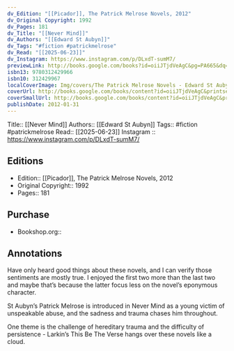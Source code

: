 ```yaml
---
dv_Edition: "[[Picador]], The Patrick Melrose Novels, 2012"
dv_Original Copyright: 1992
dv_Pages: 181
dv_Title: "[[Never Mind]]"
dv_Authors: "[[Edward St Aubyn]]"
dv_Tags: "#fiction #patrickmelrose"
dv_Read: "[[2025-06-23]]"
dv_Instagram: https://www.instagram.com/p/DLxdT-sumM7/
previewLink: http://books.google.com/books?id=oiiJTjdVeAgC&pg=PA665&dq=9780312429966&hl=&as_pt=BOOKS&cd=1&source=gbs_api
isbn13: 9780312429966
isbn10: 312429967
localCoverImage: Img/covers/The Patrick Melrose Novels - Edward St Aubyn.jpg
coverUrl: http://books.google.com/books/content?id=oiiJTjdVeAgC&printsec=frontcover&img=1&zoom=1&edge=curl&source=gbs_api
coverSmallUrl: http://books.google.com/books/content?id=oiiJTjdVeAgC&printsec=frontcover&img=1&zoom=5&edge=curl&source=gbs_api
publishDate: 2012-01-31
---
```

Title:: [[Never Mind]]
Authors:: [[Edward St Aubyn]]
Tags:: #fiction #patrickmelrose
Read:: [[2025-06-23]]
Instagram :: https://www.instagram.com/p/DLxdT-sumM7/
## Editions
- Edition:: [[Picador]], The Patrick Melrose Novels, 2012
- Original Copyright:: 1992
- Pages:: 181

## Purchase
* Bookshop.org::
## Annotations

Have only heard good things about these novels, and I can verify those sentiments are mostly true. I enjoyed the first two more than the last two and maybe that’s because the latter focus less on the novel’s eponymous character.   
  
St Aubyn’s Patrick Melrose is introduced in Never Mind as a young victim of unspeakable abuse, and the sadness and trauma chases him throughout.   
  
One theme is the challenge of hereditary trauma and the difficulty of persistence - Larkin’s This Be The Verse hangs over these novels like a cloud.